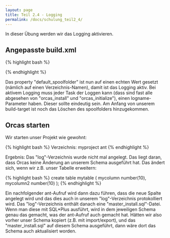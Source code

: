 ```yaml
---
layout: page
title: Teil 2.4 - Logging
permalink: /docs/schulung_teil2_4/
---
```


In dieser Übung werden wir das Logging aktivieren.

## Angepasste build.xml

{% highlight bash %}
<?xml version = '1.0' encoding = 'windows-1252'?>
<project name="myproject" default="build">
  <property name="orcas_dir" value="/orcas/orcas/orcas_core"/>
  <import file="${orcas_dir}/orcas_default_tasks.xml"/>

  <property name="orcas.default_user" value="myschema"/>
  <property name="orcas.default_password" value="myschema"/>
  <property name="orcas.default_user_orcas" value="myschema_orcas"/>
  <property name="orcas.default_password_orcas" value="myschema_orcas"/>
  <property name="orcas.default_tnsname" value="XE"/>
  <property name="orcas.default_jdbcurl" value="jdbc:oracle:thin:@localhost:1521:XE"/>
  <property name="orcas.default_tmpfolder" value="tmp"/>
  <property name="orcas.default_spoolfolder" value="log"/>

  <target name="setup" >
    <orcas_install user="system" password="sa"/>
  </target>

  <target name="build" >
    <delete dir="${orcas.default_spoolfolder}"/>
    <orcas_initialize/>
    <orcas_execute_one_time_scripts scriptfolder="migrations_skripte" logname="migrations_skripte"/>
    <orcas_execute_statics scriptfolder="tables" logname="tables"/>
  </target>
</project>
{% endhighlight %}

Das property "default_spoolfolder" ist nun auf einen echten Wert gesetzt (nämlich auf einen Verzeichnis-Namen), damit ist das Logging aktiv. Bei aktivem Logging muss jeder Task der Loggen kann (dass sind fast alle abgesehen von "orcas_install" und "orcas_initialize"), einen logname-Parameter haben. Dieser sollte eindeutig sein. Am Anfang von unserem build-target ist noch das Löschen des spoolfolders hinzugekommen.

## Orcas starten

Wir starten unser Projekt wie gewohnt:

{% highlight bash %}
Verzeichnis: myproject
ant 
{% endhighlight %}

Ergebnis: Das "log"-Verzeichnis wurde nicht mal angelegt. Das liegt daran, dass Orcas keine Änderung an unserem Schema ausgeführt hat. Das ändert sich, wenn wir z.B. unser Tabelle erweitern:

{% highlight bash %}
create table mytable
(
  mycolumn         number(10),
  mycolumn2        number(10)
);
{% endhighlight %}

Ein nachfolgender ant-Aufruf wird dann dazu führen, dass die neue Spalte angelegt wird und das dies auch in unserem "log"-Verzeichnis protokolliert wird. Das "log"-Verzeichnis enthält danach eine "master_install.sql"-Datei. Wenn man diese mit SQL*Plus ausführt, wird in dem jeweiligen Schema genau das gemacht, was der ant-Aufruf auch gemacht hat. Hätten wir also vorher unser Schema kopiert (z.B. mit import/export), und das "master_install.sql" auf diesem Schema ausgeführt, dann wäre dort das Schema auch aktualisiert worden.

